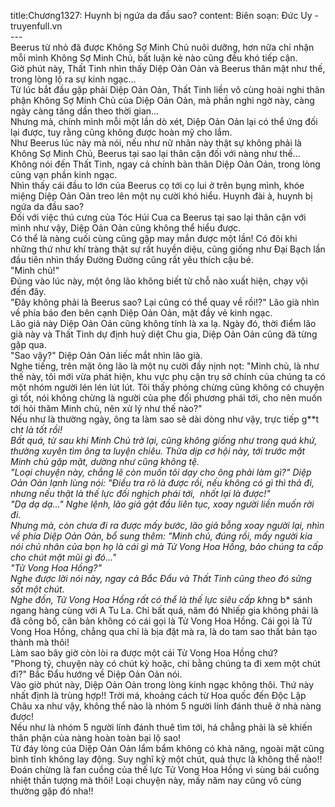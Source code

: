 title:Chương1327: Huynh bị ngứa da đầu sao?
content:
Biên soạn: Đức Uy - truyenfull.vn<br>---<br>Beerus từ nhỏ đã được Không Sợ Minh Chủ nuôi dưỡng, hơn nữa chỉ nhận mỗi mình Không Sợ Minh Chủ, bất luận kẻ nào cũng đều khó tiếp cận.<br>Giờ phút này, Thất Tinh nhìn thấy Diệp Oản Oản và Beerus thân mật như thế, trong lòng lộ ra sự kinh ngạc...<br>Từ lúc bắt đầu gặp phải Diệp Oản Oản, Thất Tinh liền vô cùng hoài nghi thân phận Không Sợ Minh Chủ của Diệp Oản Oản, mà phần nghi ngờ này, càng ngày càng tăng dần theo thời gian…<br>Nhưng mà, chính mình mỗi một lần dò xét, Diệp Oản Oản lại có thể ứng đối lại được, tuy rằng cũng không được hoàn mỹ cho lắm.<br>Như Beerus lúc này mà nói, nếu như nữ nhân này thật sự không phải là Không Sợ Minh Chủ, Beerus tại sao lại thân cận đối với nàng như thế...<br>Không nói đến Thất Tinh, ngay cả chính bản thân Diệp Oản Oản, trong lòng cũng vạn phần kinh ngạc.<br>Nhìn thấy cái đầu to lớn của Beerus cọ tới cọ lui ở trên bụng mình, khóe miệng Diệp Oản Oản treo lên một nụ cười khó hiểu. Huynh đài à, huynh bị ngứa da đầu sao?<br>Đối với việc thú cưng của Tóc Húi Cua ca Beerus tại sao lại thân cận với mình như vậy, Diệp Oản Oản cũng không thể hiểu được.<br>Có thể là nàng cuối cùng cũng gặp may mắn được một lần! Có đôi khi những thứ như khí tràng thật sự rất huyền diệu, cũng giống như Đại Bạch lần đầu tiên nhìn thấy Đường Đường cũng rất yêu thích cậu bé.<br>"Minh chủ!"<br>Đúng vào lúc này, một ông lão không biết từ chỗ nào xuất hiện, chạy vội đến đây.<br>"Đây không phải là Beerus sao? Lại cũng có thể quay về rồi!?" Lão già nhìn về phía báo đen bên cạnh Diệp Oản Oản, mặt đầy vẻ kinh ngạc.<br>Lão giả này Diệp Oản Oản cũng không tính là xa lạ. Ngày đó, thời điểm lão già này và Thất Tinh dự định huỷ diệt Chu gia, Diệp Oản Oản cũng đã từng gặp qua.<br>"Sao vậy?" Diệp Oản Oản liếc mắt nhìn lão già.<br>Nghe tiếng, trên mặt ông lão là một nụ cười đầy nịnh nọt: "Minh chủ, là như thế này, tôi mới vừa phát hiện, khu vực phụ cận trụ sở chính của chúng ta có một nhóm người lén lén lút lút. Tôi thấy phỏng chừng cũng không có chuyện gì tốt, nói không chừng là người của phe đối phương phái tới, cho nên muốn tới hỏi thăm Minh chủ, nên xử lý như thế nào?"<br>Nếu như là thường ngày, ông ta làm sao sẽ dài dòng như vậy, trực tiếp g**t ch*t là tốt rồi!<br>Bất quá, từ sau khi Minh Chủ trở lại, cũng không giống như trong quá khứ, thường xuyên tìm ông ta luyện chiêu. Thừa dịp cơ hội này, tới trước mặt Minh chủ gặp mặt, dường như cũng không tệ.<br>"Loại chuyện này, chẳng lẽ còn muốn tôi dạy cho ông phải làm gì?" Diệp Oản Oản lạnh lùng nói: "Điều tra rõ là được rồi, nếu không có gì thì thả đi, nhưng nếu thật là thế lực đối nghịch phái tới,  nhốt lại là được!"<br>"Dạ dạ dạ..." Nghe lệnh, lão giả gật đầu liên tục, xoay người liền muốn rời đi.<br>Nhưng mà, còn chưa đi ra được mấy bước, lão giả bỗng xoay người lại, nhìn về phía Diệp Oản Oản, bổ sung thêm: "Minh chủ, đúng rồi, mấy người kia nói chủ nhân của bọn họ là cái gì mà Tử Vong Hoa Hồng, bảo chúng ta cấp cho chút mặt mũi gì đó…"<br>"Tử Vong Hoa Hồng?"<br>Nghe được lời nói này, ngay cả Bắc Đẩu và Thất Tinh cũng theo đó sửng sốt một chút.<br>Nghe đồn, Tử Vong Hoa Hồng rất có thể là thế lực siêu cấp kh*ng b* sánh ngang hàng cùng với A Tu La. Chỉ bất quá, năm đó Nhiếp gia không phải là đã công bố, căn bản không có cái gọi là Tử Vong Hoa Hồng. Cái gọi là Tử Vong Hoa Hồng, chẳng qua chỉ là bịa đặt mà ra, là do tam sao thất bản tạo thành mà thôi!<br>Làm sao bây giờ còn lòi ra được một cái Tử Vong Hoa Hồng chứ?<br>"Phong tỷ, chuyện này có chút kỳ hoặc, chi bằng chúng ta đi xem một chút đi?" Bắc Đẩu hướng về Diệp Oản Oản nói.<br>Vào giờ phút này, Diệp Oản Oản trong lòng kinh ngạc không thôi. Thứ này nhất định là trùng hợp!! Trời má, khoảng cách từ Hoa quốc đến Độc Lập Châu xa như vậy, không thể nào là nhóm 5 người lính đánh thuê ở nhà nàng được!<br>Nếu như là nhóm 5 người lính đánh thuê tìm tới, há chẳng phải là sẽ khiến thân phận của nàng hoàn toàn bại lộ sao!<br>Từ đáy lòng của Diệp Oản Oản lẩm bẩm không có khả năng, ngoài mặt cũng bình tĩnh không lay động. Suy nghĩ kỹ một chút, quả thực là không thể nào!! Đoán chừng là fan cuồng của thế lực Tử Vong Hoa Hồng vì sùng bái cuồng nhiệt thần tượng mà thôi! Loại chuyện này, mấy năm nay cũng vô cùng thường gặp đó nha!!